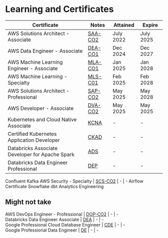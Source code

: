 # Learning and Certificates
Certificate | Notes | Attained | Expire
--- | --- | --- | ---
AWS Solutions Architect - Associate | [SAA-CO2](/AWS/SAA) | July 2022 | July 2025
AWS Data Engineer - Associate | [DEA-CO1](/AWS/DEA) | Dec 2024 | Dec 2027
AWS Machine Learning Engineer - Associate | [MLA-CO1](/AWS/MLA) | Jan 2025 | Jan 2028
AWS Machine Learning - Specialty | [MLS-C01](/AWS/MLS) | Feb 2025 | Feb 2028
AWS Solutions Architect - Professional | [SAP-CO2](/AWS/SAP) | May 2025 | May 2028
AWS Developer - Associate | [DVA-CO2](/AWS/DVA) | May 2025 | May 2025
Kubernetes and Cloud Native Associate | [KCNA](/Kubernetes/KCNA) | - | -
Certified Kubernetes Application Developer | [CKAD](/Kubernetes/CKAD) | - | -
Databricks Associate Developer for Apache Spark | [ADS](/Databricks/ADS) | - | -
Databricks Data Engineer Professional | [DEP](/Databricks/DEP) | - | -
Confluent Kafka
AWS Security - Specialty | [SCS-CO2](/AWS/SCS) | - | -
Airflow Certificate
Snowflake
dbt Analytics Engineering

## Might not take
AWS DevOps Engineer - Professional | [DOP-CO2](/AWS/DOP) | - | -  
Databricks Data Engineer Associate | [DEA](/Databricks/DEA) | - | -  
Google Professional Cloud Database Engineer | [CDE](/Google/CDE) | - | -  
Google Professional Data Engineer | [DE](/Google/DE) | - | -
